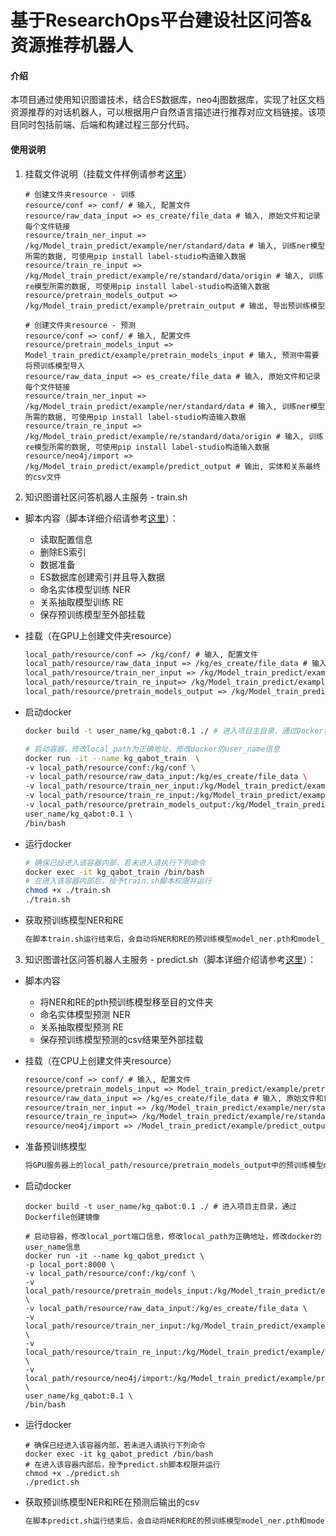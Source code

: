 # 基于ResearchOps平台建设社区问答&资源推荐机器人

#### 介绍

本项目通过使用知识图谱技术，结合ES数据库，neo4j图数据库，实现了社区文档资源推荐的对话机器人，可以根据用户自然语言描述进行推荐对应文档链接。该项目同时包括前端、后端和构建过程三部分代码。

#### 使用说明

1. 挂载文件说明（挂载文件样例请参考[这里](./sample_resource)）

   ```shell
   # 创建文件夹resource - 训练
   resource/conf => conf/ # 输入, 配置文件
   resource/raw_data_input => es_create/file_data # 输入, 原始文件和记录每个文件链接
   resource/train_ner_input => /kg/Model_train_predict/example/ner/standard/data # 输入, 训练ner模型所需的数据, 可使用pip install label-studio构造输入数据
   resource/train_re_input => /kg/Model_train_predict/example/re/standard/data/origin # 输入, 训练re模型所需的数据, 可使用pip install label-studio构造输入数据
   resource/pretrain_models_output => /kg/Model_train_predict/example/pretrain_output # 输出, 导出预训练模型
   
   # 创建文件夹resource - 预测
   resource/conf => conf/ # 输入, 配置文件
   resource/pretrain_models_input => Model_train_predict/example/pretrain_models_input # 输入, 预测中需要将预训练模型导入
   resource/raw_data_input => es_create/file_data # 输入, 原始文件和记录每个文件链接
   resource/train_ner_input => /kg/Model_train_predict/example/ner/standard/data # 输入, 训练ner模型所需的数据, 可使用pip install label-studio构造输入数据
   resource/train_re_input => /kg/Model_train_predict/example/re/standard/data/origin # 输入, 训练re模型所需的数据, 可使用pip install label-studio构造输入数据
   resource/neo4j/import => /kg/Model_train_predict/example/predict_output # 输出, 实体和关系最终的csv文件
   ```


2. 知识图谱社区问答机器人主服务 - train.sh

- 脚本内容（脚本详细介绍请参考[这里](./train.sh)）：

  - 读取配置信息
  - 删除ES索引
  - 数据准备
  - ES数据库创建索引并且导入数据
  - 命名实体模型训练 NER
  - 关系抽取模型训练 RE
  - 保存预训练模型至外部挂载

- 挂载（在GPU上创建文件夹resource）

  ```txt
  local_path/resource/conf => /kg/conf/ # 输入, 配置文件
  local_path/resource/raw_data_input => /kg/es_create/file_data # 输入, 原始文件和记录每个文件链接
  local_path/resource/train_ner_input => /kg/Model_train_predict/example/ner/standard/data # 输入, 训练ner模型所需的数据, 可使用pip install label-studio构造输入数据
  local_path/resource/train_re_input=> /kg/Model_train_predict/example/re/standard/data/origin # 输入, 训练re模型所需的数据, 可使用pip install label-studio构造输入数据
  local_path/resource/pretrain_models_output => /kg/Model_train_predict/example/pretrain_output # 输出, 因为是gpu训练, cpu预测, 所以需要导出预训练模型
  ```

- 启动docker

  ```sh
  docker build -t user_name/kg_qabot:0.1 ./ # 进入项目主目录，通过Dockerfile创建镜像
  
  # 启动容器，修改local_path为正确地址，修改docker的user_name信息
  docker run -it --name kg_qabot_train  \
  -v local_path/resource/conf:/kg/conf \
  -v local_path/resource/raw_data_input:/kg/es_create/file_data \
  -v local_path/resource/train_ner_input:/kg/Model_train_predict/example/ner/standard/data \
  -v local_path/resource/train_re_input:/kg/Model_train_predict/example/re/standard/data/origin \
  -v local_path/resource/pretrain_models_output:/kg/Model_train_predict/example/pretrain_output \
  user_name/kg_qabot:0.1 \
  /bin/bash
  ```

- 运行docker

  ```sh
  # 确保已经进入该容器内部，若未进入请执行下列命令
  docker exec -it kg_qabot_train /bin/bash
  # 在进入该容器内部后，授予train.sh脚本权限并运行
  chmod +x ./train.sh
  ./train.sh
  ```

- 获取预训练模型NER和RE

  ```txt
  在脚本train.sh运行结束后，会自动将NER和RE的预训练模型model_ner.pth和model_re.pth保存至local_path/resource/pretrain_models_output中
  ```

3. 知识图谱社区问答机器人主服务 - predict.sh（脚本详细介绍请参考[这里](./predict.sh)）：

- 脚本内容

  - 将NER和RE的pth预训练模型移至目的文件夹
  - 命名实体模型预测 NER
  - 关系抽取模型预测 RE
  - 保存预训练模型预测的csv结果至外部挂载

- 挂载（在CPU上创建文件夹resource）

  ```txt
  resource/conf => conf/ # 输入, 配置文件
  resource/pretrain_models_input => Model_train_predict/example/pretrain_models_input # 输入, 因为是gpu训练, cpu预测, 所以需要将预训练模型导入
  resource/raw_data_input => /kg/es_create/file_data # 输入, 原始文件和记录每个文件链接
  resource/train_ner_input => /kg/Model_train_predict/example/ner/standard/data # 输入, 训练ner模型所需的数据, 可使用pip install label-studio构造输入数据
  resource/train_re_input=> /kg/Model_train_predict/example/re/standard/data/origin # 输入, 训练re模型所需的数据, 可使用pip install label-studio构造输入数据
  resource/neo4j/import => /Model_train_predict/example/predict_output # 输出, neo4j所需数据
  ```

- 准备预训练模型

  ```txt
  将GPU服务器上的local_path/resource/pretrain_models_output中的预训练模型model_ner.pth和model_re.pth，移动到CPU服务器上的local_path/resource/pretrain_models_input中
  ```

- 启动docker

  ```shell
  docker build -t user_name/kg_qabot:0.1 ./ # 进入项目主目录，通过Dockerfile创建镜像
  
  # 启动容器，修改local_port端口信息，修改local_path为正确地址，修改docker的user_name信息
  docker run -it --name kg_qabot_predict \
  -p local_port:8000 \
  -v local_path/resource/conf:/kg/conf \
  -v local_path/resource/pretrain_models_input:/kg/Model_train_predict/example/pretrain_models_input \
  -v local_path/resource/raw_data_input:/kg/es_create/file_data \
  -v local_path/resource/train_ner_input:/kg/Model_train_predict/example/ner/standard/data \
  -v local_path/resource/train_re_input:/kg/Model_train_predict/example/re/standard/data/origin \
  -v local_path/resource/neo4j/import:/kg/Model_train_predict/example/predict_output \
  user_name/kg_qabot:0.1 \
  /bin/bash
  ```

- 运行docker

  ```shell
  # 确保已经进入该容器内部，若未进入请执行下列命令
  docker exec -it kg_qabot_predict /bin/bash
  # 在进入该容器内部后，授予predict.sh脚本权限并运行
  chmod +x ./predict.sh
  ./predict.sh
  ```

- 获取预训练模型NER和RE在预测后输出的csv

  ```txt
  在脚本predict.sh运行结束后，会自动将NER和RE的预训练模型model_ner.pth和model_re.pth预测的结果csv保存至local_path/resource/neo4j/import
  ```